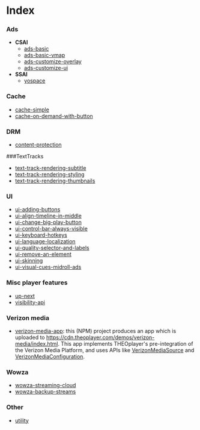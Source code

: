 # Index

### Ads
* **CSAI**
  * [ads-basic](ads-basic)
  * [ads-basic-vmap](ads-basic-vmap)
  * [ads-customize-overlay](ads-customize-overlay)
  * [ads-customize-ui](ads-customize-ui)
* **SSAI**
  * [yospace](yospace)
    
### Cache
* [cache-simple](cache-simple)
* [cache-on-demand-with-button](cache-on-demand-with-button)

### DRM
* [content-protection](content-protection)
  
###TextTracks
* [text-track-rendering-subtitle](text-track-rendering-subtitles)
* [text-track-rendering-styling](text-track-rendering-styling)
* [text-track-rendering-thumbnails](text-track-rendering-thumbnails)

### UI
* [ui-adding-buttons](ui-adding-buttons)
* [ui-align-timeline-in-middle](ui-align-timeline-in-middle)
* [ui-change-big-play-button](ui-change-big-play-button)
* [ui-control-bar-always-visible](ui-control-bar-always-visible)
* [ui-keyboard-hotkeys](ui-keyboard-hotkeys)
* [ui-language-localization](ui-language-localization)
* [ui-quality-selector-and-labels](ui-quality-selector-and-labels)
* [ui-remove-an-element](ui-remove-an-element)
* [ui-skinning](ui-skinning)
* [ui-visual-cues-midroll-ads](ui-visual-cues-midroll-ads)

### Misc player features
* [up-next](up-next)
* [visibility-api](visibility-api)

### Verizon media
* [verizon-media-app](verizon-media-app): this (NPM) project produces an app which is uploaded to https://cdn.theoplayer.com/demos/verizon-media/index.html. This app implements THEOplayer's pre-integration of the Verizon Media Platform, and uses APIs like [VerizonMediaSource](https://docs.portal.theoplayer.com/docs/api-reference/theoplayer-verizonmediasource) and [VerizonMediaConfiguration](https://docs.portal.theoplayer.com/docs/api-reference/theoplayer-verizonmediaconfiguration).
  
### Wowza
* [wowza-streaming-cloud](wowza-streaming-cloud)
* [wowza-backup-streams](wowza-backup-streams)

### Other
* [utility](utility)